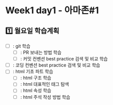 # Week1 day1 - 아마존#1

## :one: 월요일 학습계획

- [ ] : git 학습
  - [ ] : PR 보내는 방법 학습
  - [ ] : 커밋 컨벤션 best practice 검색 및 비교 학습
- [ ] : 코딩 컨벤션 best practice 검색 및 비교 학습
- [ ] : html 기초 파트 학습
  - [ ] : html 구조 학습
  - [ ] : html 대표적인 태그 탐색
  - [ ] : html 속성 학습
  - [ ] : html 주석 작성 방법 학습

